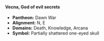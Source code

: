#### Vecna, God of evil secrets
- **Pantheon:** Dawn War
- **Alignment:** N, E
- **Domains:** Death, Knowledge, Arcana
- **Symbol:** Partially shattered one-eyed skull